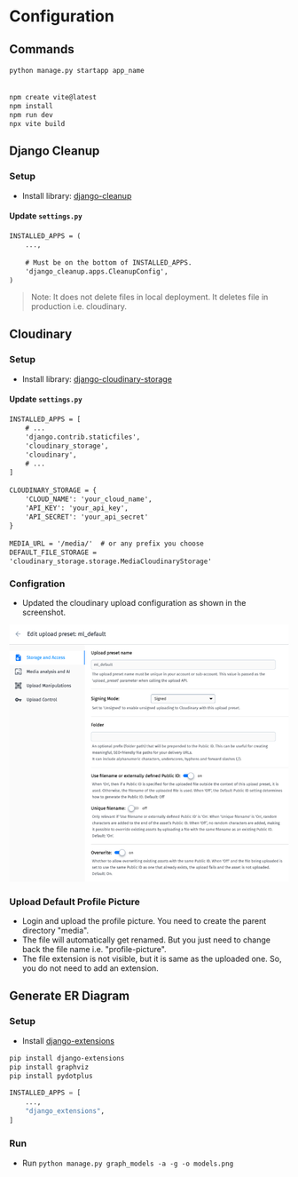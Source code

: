 # Configuration

## Commands

```
python manage.py startapp app_name


npm create vite@latest
npm install
npm run dev
npx vite build
```

## Django Cleanup

### Setup

* Install library: [django-cleanup](https://pypi.org/project/django-cleanup/)

#### Update `settings.py`

```
INSTALLED_APPS = (
    ...,
    
    # Must be on the bottom of INSTALLED_APPS.
    'django_cleanup.apps.CleanupConfig',
)
```

> Note: It does not delete files in local deployment. It deletes file in production i.e. cloudinary.

## Cloudinary

### Setup

* Install library: [django-cloudinary-storage](https://pypi.org/project/django-cloudinary-storage/)

#### Update `settings.py`

```
INSTALLED_APPS = [
    # ...
    'django.contrib.staticfiles',
    'cloudinary_storage',
    'cloudinary',
    # ...
]

CLOUDINARY_STORAGE = {
    'CLOUD_NAME': 'your_cloud_name',
    'API_KEY': 'your_api_key',
    'API_SECRET': 'your_api_secret'
}

MEDIA_URL = '/media/'  # or any prefix you choose
DEFAULT_FILE_STORAGE = 'cloudinary_storage.storage.MediaCloudinaryStorage'
```

### Configration

* Updated the cloudinary upload configuration as shown in the screenshot.

![cloudinary_upload_settings.png](images/cloudinary_upload_settings.png)

### Upload Default Profile Picture

* Login and upload the profile picture. You need to create the parent directory "media".
* The file will automatically get renamed. But you just need to change back the file name i.e. "profile-picture".
* The file extension is not visible, but it is same as the uploaded one. So, you do not need to add an extension.

## Generate ER Diagram

### Setup

* Install [django-extensions](https://django-extensions.readthedocs.io/)

```
pip install django-extensions
pip install graphviz
pip install pydotplus
```

```python
INSTALLED_APPS = [
    ...,
    "django_extensions",
]
```

### Run

* Run `python manage.py graph_models -a -g -o models.png`
